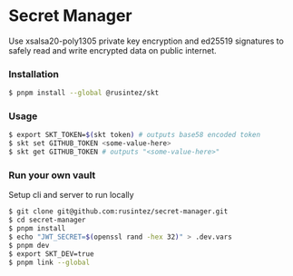 # Secret Manager

Use xsalsa20-poly1305 private key encryption and ed25519 signatures to safely read and write encrypted data on public internet.

### Installation

```bash
$ pnpm install --global @rusintez/skt
```

### Usage

```bash
$ export SKT_TOKEN=$(skt token) # outputs base58 encoded token
$ skt set GITHUB_TOKEN <some-value-here>
$ skt get GITHUB_TOKEN # outputs "<some-value-here>"
```

### Run your own vault

Setup cli and server to run locally

```bash
$ git clone git@github.com:rusintez/secret-manager.git
$ cd secret-manager
$ pnpm install
$ echo "JWT_SECRET=$(openssl rand -hex 32)" > .dev.vars
$ pnpm dev
$ export SKT_DEV=true
$ pnpm link --global
```
